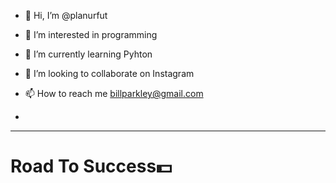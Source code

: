 - 👋 Hi, I’m @planurfut
- 👀 I’m interested in programming
- 🌱 I’m currently learning Pyhton
- 💞️ I’m looking to collaborate on Instagram
- 📫 How to reach me billparkley@gmail.com

- 
<hr>

<h1>Road To Success💵</h1>
<!---
Ismail2307/Ismail2307 is a ✨ special ✨ repository because its `README.md` (this file) appears on your GitHub profile.
You can click the Preview link to take a look at your changes.
--->
